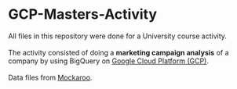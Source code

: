# GCP-Masters-Activity

All files in this repository were done for a University course activity. <br>
<br>
The activity consisted of doing a <b>marketing campaign analysis</b> of a company by using BigQuery on <a href="https://cloud.google.com/" target="_blank">Google Cloud Platform (GCP)</a>.<br>
<br>
Data files from <a href="https://www.mockaroo.com/" target="_blank">Mockaroo</a>.
